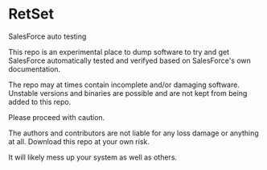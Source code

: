 RetSet
======

SalesForce auto testing

This repo is an experimental place to dump software to try and get SalesForce automatically tested and verifyed based on SalesForce's own documentation.

The repo may at times contain incomplete and/or damaging software.  Unstable versions and binaries are possible and are not kept from being added to this repo. 

Please proceed with caution.

The authors and contributors are not liable for any loss damage or anything at all.  Download this repo at your own risk.

It will likely mess up your system as well as others.
